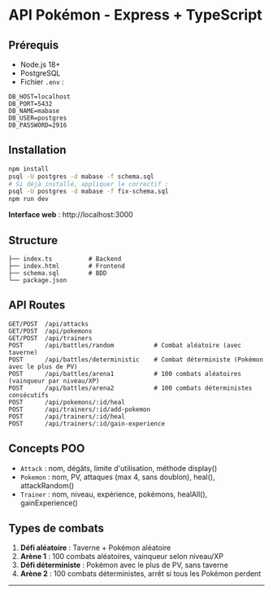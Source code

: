 # API Pokémon - Express + TypeScript

## Prérequis

- Node.js 18+
- PostgreSQL
- Fichier `.env` :
```
DB_HOST=localhost
DB_PORT=5432
DB_NAME=mabase
DB_USER=postgres
DB_PASSWORD=2916
```

## Installation

```bash
npm install
psql -U postgres -d mabase -f schema.sql
# Si déjà installé, appliquer le correctif :
psql -U postgres -d mabase -f fix-schema.sql
npm run dev
```

**Interface web** : http://localhost:3000

## Structure

```
├── index.ts          # Backend
├── index.html        # Frontend
├── schema.sql        # BDD
└── package.json
```

## API Routes

```
GET/POST  /api/attacks
GET/POST  /api/pokemons
GET/POST  /api/trainers
POST      /api/battles/random           # Combat aléatoire (avec taverne)
POST      /api/battles/deterministic    # Combat déterministe (Pokémon avec le plus de PV)
POST      /api/battles/arena1           # 100 combats aléatoires (vainqueur par niveau/XP)
POST      /api/battles/arena2           # 100 combats déterministes consécutifs
POST      /api/pokemons/:id/heal
POST      /api/trainers/:id/add-pokemon
POST      /api/trainers/:id/heal
POST      /api/trainers/:id/gain-experience
```

## Concepts POO

- `Attack` : nom, dégâts, limite d'utilisation, méthode display()
- `Pokemon` : nom, PV, attaques (max 4, sans doublon), heal(), attackRandom()
- `Trainer` : nom, niveau, expérience, pokémons, healAll(), gainExperience()

## Types de combats

1. **Défi aléatoire** : Taverne + Pokémon aléatoire
2. **Arène 1** : 100 combats aléatoires, vainqueur selon niveau/XP
3. **Défi déterministe** : Pokémon avec le plus de PV, sans taverne
4. **Arène 2** : 100 combats déterministes, arrêt si tous les Pokémon perdent

---



